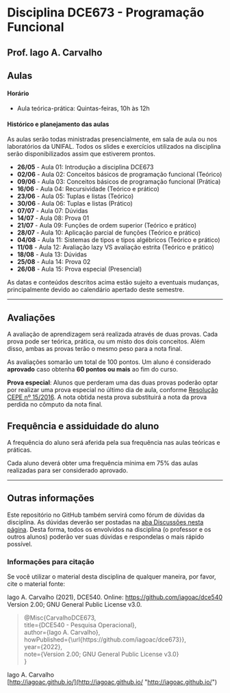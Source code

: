 # Disciplina DCE673 - Programação Funcional

## Prof. Iago A. Carvalho

## Aulas

#### Horário

  - Aula teórica-prática: Quintas-feiras, 10h às 12h
 
#### Histórico e planejamento das aulas

As aulas serão todas ministradas presencialmente, em sala de aula ou nos laboratórios da UNIFAL. Todos os slides e exercícios utilizados na disciplina serão disponibilizados assim que estiverem prontos.

  - **26/05** - Aula 01: Introdução a disciplina DCE673
  - **02/06** - Aula 02: Conceitos básicos de programação funcional (Teórico)
  - **09/06** - Aula 03: Conceitos básicos de programação funcional (Prática)
  - **16/06** - Aula 04: Recursividade (Teórico e prático)
  - **23/06** - Aula 05: Tuplas e listas (Teórico)
  - **30/06** - Aula 06: Tuplas e listas (Prático)
  - **07/07** - Aula 07: Dúvidas
  - **14/07** - Aula 08: Prova 01
  - **21/07** - Aula 09: Funções de ordem superior (Teórico e prático)
  - **28/07** - Aula 10: Aplicação parcial de funções (Teórico e prático)
  - **04/08** - Aula 11: Sistemas de tipos e tipos algébricos (Teórico e prático)
  - **11/08** - Aula 12: Avaliação lazy VS avaliação estrita (Teórico e prático)
  - **18/08** - Aula 13: Dúvidas
  - **25/08** - Aula 14: Prova 02
  - **26/08** - Aula 15: Prova especial (Presencial)

As datas e conteúdos descritos acima estão sujeito a eventuais mudanças, principalmente devido ao calendário apertado deste semestre. 

---

## Avaliações

A avaliação de aprendizagem será realizada através de duas provas. Cada prova pode ser teórica, prática, ou um misto dos dois conceitos. Além disso, ambas as provas terão o mesmo peso para a nota final.

As avaliações somarão um total de 100 pontos. Um aluno é considerado **aprovado** caso obtenha **60 pontos ou mais** ao fim do curso.

**Prova especial**: Alunos que perderam uma das duas provas poderão optar por realizar uma prova especial no último dia de aula, conforme [Resolução CEPE nº 15/2016](https://www.unifal-mg.edu.br/portal/wp-content/uploads/sites/52/2019/07/15-2016-aprova-Reg.-Geral-Cursos-de-gradua%C3%A7%C3%A3o-11935-8-alterada-pela-016-2019-vide-res-020-2019.pdf "Resolução CEPE nº 15/2016"). A nota obtida nesta prova substituirá a nota da prova perdida no cômputo da nota final.


## Frequência e assiduidade do aluno

A frequência do aluno será aferida pela sua frequência nas aulas teóricas e práticas.

Cada aluno deverá obter uma frequência mínima em 75% das aulas realizadas para ser considerado aprovado. 

---

## Outras informações

Este repositório no GitHub também servirá como fórum de dúvidas da disciplina. As dúvidas deverão ser postadas na [aba Discussões nesta página](https://github.com/iagoac/dce673/discussions). Desta forma, todos os envolvidos na disciplina (o professor e os outros alunos) poderão ver suas dúvidas e respondelas o mais rápido possível.

### Informações para citação

Se você utilizar o material desta disciplina de qualquer maneira, por favor, cite o material fonte:

Iago A. Carvalho (2021), DCE540. Online: https://github.com/iagoac/dce540 Version 2.00; GNU General Public License v3.0.


> @Misc{CarvalhoDCE673,  
title={DCE540 - Pesquisa Operacional},  
author={Iago A. Carvalho},   
howPublished={\url{https&#58;//github\.com/iagoac/dce673}},  
year={2022},  
note={Version 2.00; GNU General Public License v3.0}  
}


Iago A. Carvalho  
[http://iagoac.github.io/](http://iagoac.github.io/ "http://iagoac.github.io/")
